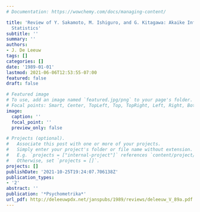 ```yaml
---
# Documentation: https://wowchemy.com/docs/managing-content/

title: 'Review of Y. Sakamoto, M. Ishiguro, and G. Kitagawa: Akaike Information Criterion
  Statistics'
subtitle: ''
summary: ''
authors:
- J. De Leeuw
tags: []
categories: []
date: '1989-01-01'
lastmod: 2021-06-06T12:53:55-07:00
featured: false
draft: false

# Featured image
# To use, add an image named `featured.jpg/png` to your page's folder.
# Focal points: Smart, Center, TopLeft, Top, TopRight, Left, Right, BottomLeft, Bottom, BottomRight.
image:
  caption: ''
  focal_point: ''
  preview_only: false

# Projects (optional).
#   Associate this post with one or more of your projects.
#   Simply enter your project's folder or file name without extension.
#   E.g. `projects = ["internal-project"]` references `content/project/deep-learning/index.md`.
#   Otherwise, set `projects = []`.
projects: []
publishDate: '2021-10-25T19:24:07.706138Z'
publication_types:
- '2'
abstract: ''
publication: '*Psychometrika*'
url_pdf: http://deleeuwpdx.net/janspubs/1989/reviews/deleeuw_V_89a.pdf
---
```


